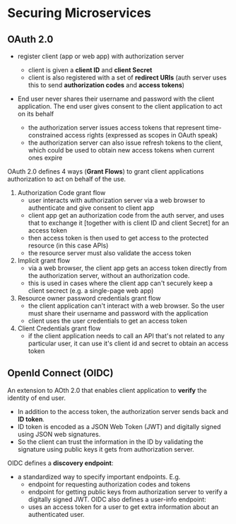 # Securing Microservices

## OAuth 2.0
- register client (app or web app) with authorization server
  - client is given a **client ID** and **client Secret**
  - client is also registered with a set of **redirect URIs** (auth server uses this to send **authorization codes** and **access tokens**)
  
- End user never shares their username and password with the client application. The end user gives consent to the client application to act on its behalf
  - the authorization server issues access tokens that represent time-constrained access rights (expressed as scopes in OAuth speak)
  - the authorization server can also issue refresh tokens to the client, which could be used to obtain new access tokens when current ones expire

OAuth 2.0 defines 4 ways (**Grant Flows**) to grant client applications authorization to act on behalf of the use.
1. Authorization Code grant flow
   - user interacts with authorization server via a web browser to authenticate and give consent to client app
   - client app get an authorization code from the auth server, and uses that to exchange it [together with is client ID and client Secret] for an access token
   - then access token is then used to get access to the protected resource (in this case APIs)
   - the resource server must also validate the access token
2. Implicit grant flow
   - via a web browser, the client app gets an access token directly from the authorization server, without an authorization code.
   - this is used in cases where the client app can't securely keep a client secrect (e.g. a single-page web app)
3. Resource owner password credentials grant flow
    - the client application can't interact with a web browser. So the user must share their username and password with the application
    - client uses the user credentials to get an access token
4. Client Credentials grant flow
   - if the client application needs to call an API that's not related to any particular user, it can use it's client id and secret to obtain an access token

## OpenId Connect (OIDC)
An extension to AOth 2.0 that enables client application to **verify** the identity of end user.
- In addition to the access token, the authorization server sends back and **ID token**.
- ID token is encoded as a JSON Web Token (JWT) and digitally signed using JSON web signatures.
- So the client can trust the information in the ID by validating the signature using public keys it gets from authorization server.

OIDC defines a **discovery endpoint**:
- a standardized way to specify important endpoints. E.g. 
  - endpoint for requesting authorization codes and tokens
  - endpoint for getting public keys from authorization server to verify a digitally signed JWT.
OIDC also defines a user-info endpoint:
  - uses an access token for a user to get extra information about an authenticated user.
